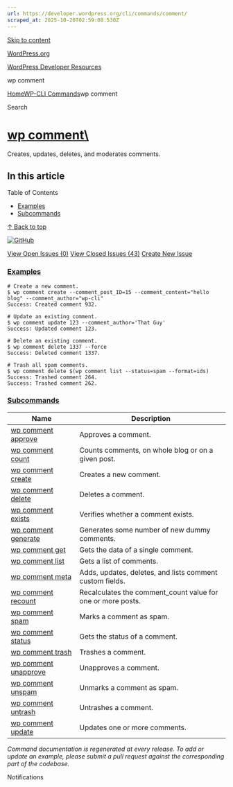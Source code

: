 ```yaml
---
url: https://developer.wordpress.org/cli/commands/comment/
scraped_at: 2025-10-20T02:59:08.530Z
---
```


[Skip to content](https://developer.wordpress.org/cli/commands/comment/#wp--skip-link--target)

[WordPress.org](https://wordpress.org/)

[WordPress Developer Resources](https://developer.wordpress.org/)

wp comment


[Home](https://developer.wordpress.org/)[WP-CLI Commands](https://developer.wordpress.org/cli/commands/)wp comment

Search

# [wp comment\  <command>](https://developer.wordpress.org/cli/commands/comment/)

Creates, updates, deletes, and moderates comments.

## In this article

Table of Contents

- [Examples](https://developer.wordpress.org/cli/commands/comment/#examples)
- [Subcommands](https://developer.wordpress.org/cli/commands/comment/#subcommands)

[↑ Back to top](https://developer.wordpress.org/cli/commands/comment/#wp--skip-link--target)

[![GitHub](https://make.wordpress.org/cli/wp-content/plugins/wporg-cli/assets/images/github-mark.svg)](https://github.com/wp-cli/entity-command)

[View Open Issues (0)](https://github.com/login?return_to=%2Fissues%3Fq%3Dlabel%3Acommand%3Acomment+sort%3Aupdated-desc+org%3Awp-cli+is%3Aopen) [View Closed Issues (43)](https://github.com/login?return_to=%2Fissues%3Fq%3Dlabel%3Acommand%3Acomment+sort%3Aupdated-desc+org%3Awp-cli+is%3Aclosed) [Create New Issue](https://github.com/wp-cli/entity-command/issues/new)

### [Examples](https://developer.wordpress.org/cli/commands/comment/\#examples)

```
# Create a new comment.
$ wp comment create --comment_post_ID=15 --comment_content="hello blog" --comment_author="wp-cli"
Success: Created comment 932.

# Update an existing comment.
$ wp comment update 123 --comment_author='That Guy'
Success: Updated comment 123.

# Delete an existing comment.
$ wp comment delete 1337 --force
Success: Deleted comment 1337.

# Trash all spam comments.
$ wp comment delete $(wp comment list --status=spam --format=ids)
Success: Trashed comment 264.
Success: Trashed comment 262.

```

### [Subcommands](https://developer.wordpress.org/cli/commands/comment/\#subcommands)

| Name | Description |
| --- | --- |
| [wp comment approve](https://developer.wordpress.org/cli/commands/comment/approve/) | Approves a comment. |
| [wp comment count](https://developer.wordpress.org/cli/commands/comment/count/) | Counts comments, on whole blog or on a given post. |
| [wp comment create](https://developer.wordpress.org/cli/commands/comment/create/) | Creates a new comment. |
| [wp comment delete](https://developer.wordpress.org/cli/commands/comment/delete/) | Deletes a comment. |
| [wp comment exists](https://developer.wordpress.org/cli/commands/comment/exists/) | Verifies whether a comment exists. |
| [wp comment generate](https://developer.wordpress.org/cli/commands/comment/generate/) | Generates some number of new dummy comments. |
| [wp comment get](https://developer.wordpress.org/cli/commands/comment/get/) | Gets the data of a single comment. |
| [wp comment list](https://developer.wordpress.org/cli/commands/comment/list/) | Gets a list of comments. |
| [wp comment meta](https://developer.wordpress.org/cli/commands/comment/meta/) | Adds, updates, deletes, and lists comment custom fields. |
| [wp comment recount](https://developer.wordpress.org/cli/commands/comment/recount/) | Recalculates the comment\_count value for one or more posts. |
| [wp comment spam](https://developer.wordpress.org/cli/commands/comment/spam/) | Marks a comment as spam. |
| [wp comment status](https://developer.wordpress.org/cli/commands/comment/status/) | Gets the status of a comment. |
| [wp comment trash](https://developer.wordpress.org/cli/commands/comment/trash/) | Trashes a comment. |
| [wp comment unapprove](https://developer.wordpress.org/cli/commands/comment/unapprove/) | Unapproves a comment. |
| [wp comment unspam](https://developer.wordpress.org/cli/commands/comment/unspam/) | Unmarks a comment as spam. |
| [wp comment untrash](https://developer.wordpress.org/cli/commands/comment/untrash/) | Untrashes a comment. |
| [wp comment update](https://developer.wordpress.org/cli/commands/comment/update/) | Updates one or more comments. |

_Command documentation is regenerated at every release. To add or update an example, please submit a pull request against the corresponding part of the codebase._

Notifications